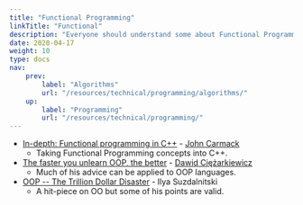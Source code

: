 ```yaml
---
title: "Functional Programming"
linkTitle: "Functional"
description: "Everyone should understand some about Functional Programming."
date: 2020-04-17
weight: 10
type: docs
nav:
    prev:
        label: "Algorithms"
        url: "/resources/technical/programming/algorithms/"
    up:
        label: "Programming"
        url: "/resources/technical/programming/"
---
```


* [In-depth: Functional programming in C++](https://www.gamasutra.com/view/news/169296/Indepth_Functional_programming_in_C.php) - [John Carmack](https://en.wikipedia.org/wiki/John_Carmack)
  * Taking Functional Programming concepts into C++.
* [The faster you unlearn OOP, the better](https://dpc.pw/the-faster-you-unlearn-oop-the-better-for-you-and-your-software) - [Dawid Ciężarkiewicz](https://dpc.pw/about)
  * Much of his advice can be applied to OOP languages.
* [OOP -- The Trillion Dollar Disaster](https://medium.com/better-programming/object-oriented-programming-the-trillion-dollar-disaster-92a4b666c7c7) - Ilya Suzdalnitski
  * A hit-piece on OO but some of his points are valid.

